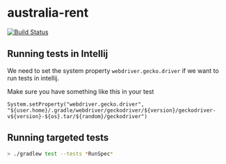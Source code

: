 # australia-rent

[![Build Status](https://travis-ci.org/thomashan/australia-rent.svg?branch=master)](https://travis-ci.org/thomashan/australia-rent)

## Running tests in Intellij
We need to set the system property `webdriver.gecko.driver` if we want to run tests in intellij.

Make sure you have something like this in your test
```
System.setProperty("webdriver.gecko.driver", "${user.home}/.gradle/webdriver/geckodriver/${version}/geckodriver-v${version}-${os}.tar/${random}/geckodriver")
```


## Running targeted tests
```bash
> ./gradlew test --tests *RunSpec*
```
